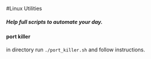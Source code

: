#Linux Utilities

##### Help full scripts to automate your day.

#### port killer

in directory run `./port_killer.sh` and follow instructions.
